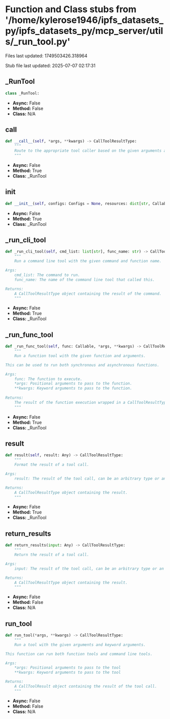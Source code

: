 # Function and Class stubs from '/home/kylerose1946/ipfs_datasets_py/ipfs_datasets_py/mcp_server/utils/_run_tool.py'

Files last updated: 1749503426.318964

Stub file last updated: 2025-07-07 02:17:31

## _RunTool

```python
class _RunTool:
```
* **Async:** False
* **Method:** False
* **Class:** N/A

## __call__

```python
def __call__(self, *args, **kwargs) -> CallToolResultType:
    """
    Route to the appropriate tool caller based on the given arguments and keyword arguments.
    """
```
* **Async:** False
* **Method:** True
* **Class:** _RunTool

## __init__

```python
def __init__(self, configs: Configs = None, resources: dict[str, Callable] = None) -> None:
```
* **Async:** False
* **Method:** True
* **Class:** _RunTool

## _run_cli_tool

```python
def _run_cli_tool(self, cmd_list: list[str], func_name: str) -> CallToolResultType:
    """
    Run a command line tool with the given command and function name.

Args:
    cmd_list: The command to run.
    func_name: The name of the command line tool that called this.

Returns:
    A CallToolResultType object containing the result of the command.
    """
```
* **Async:** False
* **Method:** True
* **Class:** _RunTool

## _run_func_tool

```python
def _run_func_tool(self, func: Callable, *args, **kwargs) -> CallToolResultType:
    """
    Run a function tool with the given function and arguments.

This can be used to run both synchronous and asynchronous functions.

Args:
    func: The function to execute.
    *args: Positional arguments to pass to the function.
    **kwargs: Keyword arguments to pass to the function.
    
Returns:
    The result of the function execution wrapped in a CallToolResultType.
    """
```
* **Async:** False
* **Method:** True
* **Class:** _RunTool

## result

```python
def result(self, result: Any) -> CallToolResultType:
    """
    Format the result of a tool call.

Args:
    result: The result of the tool call, can be an arbitrary type or an exception.

Returns:
    A CallToolResultType object containing the result.
    """
```
* **Async:** False
* **Method:** True
* **Class:** _RunTool

## return_results

```python
def return_results(input: Any) -> CallToolResultType:
    """
    Return the result of a tool call.

Args:
    input: The result of the tool call, can be an arbitrary type or an exception.

Returns:
    A CallToolResultType object containing the result.
    """
```
* **Async:** False
* **Method:** False
* **Class:** N/A

## run_tool

```python
def run_tool(*args, **kwargs) -> CallToolResultType:
    """
    Run a tool with the given arguments and keyword arguments.

This function can run both function tools and command line tools.

Args:
    *args: Positional arguments to pass to the tool
    **kwargs: Keyword arguments to pass to the tool

Returns:
    A CallToolResult object containing the result of the tool call.
    """
```
* **Async:** False
* **Method:** False
* **Class:** N/A
